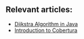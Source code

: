 ## Relevant articles:

- [Dijkstra Algorithm in Java](http://www.baeldung.com/java-dijkstra)
- [Introduction to Cobertura](http://www.baeldung.com/cobertura)
